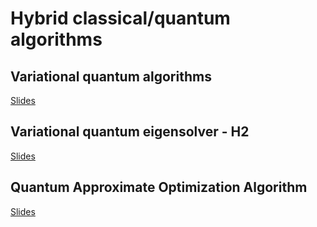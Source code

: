 # Hybrid classical/quantum algorithms

## Variational quantum algorithms

[Slides](L7_variational_quantum_algos-1.pdf)

## Variational quantum eigensolver - H2

[Slides](L7_hybrid_algos_H2.pdf)

## Quantum Approximate Optimization Algorithm

[Slides](L7_Hybrid_algos_QAOA_Kotovirta-1.pdf)

